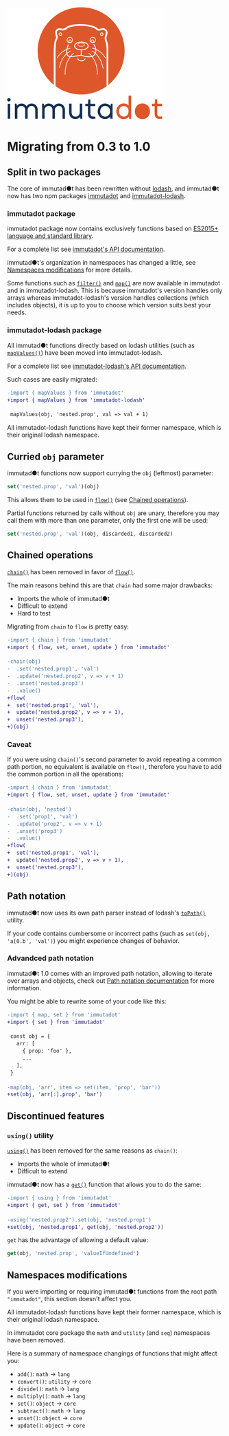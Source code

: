 ![immutadot logo](https://raw.githubusercontent.com/Zenika/immutadot/master/misc/otter.svg?sanitize=true)
===

# Migrating from 0.3 to 1.0

## Split in two packages

The core of immutad●t has been rewritten without [lodash](https://lodash.com/), and immutad●t now has two npm packages [immutadot](https://www.npmjs.com/package/immutadot) and [immutadot-lodash](https://www.npmjs.com/package/immutadot-lodash).

### immutadot package

immutadot package now contains exclusively functions based on [ES2015+ language and standard library](https://mdn.io/JavaScript/Reference).

For a complete list see [immutadot's API documentation](https://zenika.github.io/immutadot/immutadot/1.0/).

immutad●t's organization in namespaces has changed a little, see [Namespaces modifications](#namespaces-modifications) for more details.

Some functions such as [`filter()`](https://zenika.github.io/immutadot/immutadot/1.0/array.html#.filter) and [`map()`](https://zenika.github.io/immutadot/immutadot/1.0/array.html#.map) are now available in immutadot and in immutadot-lodash. This is because immutadot's version handles only arrays whereas immutadot-lodash's version handles collections (which includes objects), it is up to you to choose which version suits best your needs.

### immutadot-lodash package

All immutad●t functions directly based on lodash utilities (such as [`mapValues()`](https://zenika.github.io/immutadot/immutadot-lodash/1.0/object.html#.mapValues)) have been moved into immutadot-lodash.

For a complete list see [immutadot-lodash's API documentation](https://zenika.github.io/immutadot/immutadot-lodash/1.0/).

Such cases are easily migrated:
```diff
-import { mapValues } from 'immutadot'
+import { mapValues } from 'immutadot-lodash'

 mapValues(obj, 'nested.prop', val => val + 1)
```

All immutadot-lodash functions have kept their former namespace, which is their original lodash namespace.

## Curried `obj` parameter

immutad●t functions now support currying the `obj` (leftmost) parameter:

```js
set('nested.prop', 'val')(obj)
```

This allows them to be used in [`flow()`](https://zenika.github.io/immutadot/immutadot/1.0/core.html#.flow) (see [Chained operations](#chained-operations)).

Partial functions returned by calls without `obj` are unary, therefore you may call them with more than one parameter, only the first one will be used:

```js
set('nested.prop', 'val')(obj, discarded1, discarded2)
```

## Chained operations

[`chain()`](https://zenika.github.io/immutadot/immutadot/0.3/seq.html#.chain) has been removed in favor of [`flow()`](https://zenika.github.io/immutadot/immutadot/1.0/core.html#.flow).

The main reasons behind this are that `chain` had some major drawbacks:
 - Imports the whole of immutad●t
 - Difficult to extend
 - Hard to test

Migrating from `chain` to `flow` is pretty easy:

```diff
-import { chain } from 'immutadot'
+import { flow, set, unset, update } from 'immutadot'

-chain(obj)
-  .set('nested.prop1', 'val')
-  .update('nested.prop2', v => v + 1)
-  .unset('nested.prop3')
-  .value()
+flow(
+  set('nested.prop1', 'val'),
+  update('nested.prop2', v => v + 1),
+  unset('nested.prop3'),
+)(obj)
```

### Caveat

If you were using `chain()`'s second parameter to avoid repeating a common path portion, no equivalent is available on `flow()`, therefore you have to add the common portion in all the operations:

```diff
-import { chain } from 'immutadot'
+import { flow, set, unset, update } from 'immutadot'

-chain(obj, 'nested')
-  .set('prop1', 'val')
-  .update('prop2', v => v + 1)
-  .unset('prop3')
-  .value()
+flow(
+  set('nested.prop1', 'val'),
+  update('nested.prop2', v => v + 1),
+  unset('nested.prop3'),
+)(obj)
```

## Path notation

immutad●t now uses its own path parser instead of lodash's [`toPath()`]() utility.

If your code contains cumbersome or incorrect paths (such as `set(obj, 'a[0.b', 'val')`) you might experience changes of behavior.

### Advandced path notation

immutad●t 1.0 comes with an improved path notation, allowing to iterate over arrays and objects, check out [Path notation documentation](./PATH_NOTATION.md) for more information.

You might be able to rewrite some of your code like this:

```diff
-import { map, set } from 'immutadot'
+import { set } from 'immutadot'

 const obj = {
   arr: [
     { prop: 'foo' },
     ...
   ],
 }

-map(obj, 'arr', item => set(item, 'prop', 'bar'))
+set(obj, 'arr[:].prop', 'bar')
```

## Discontinued features

### `using()` utility

[`using()`](https://zenika.github.io/immutadot/immutadot/0.3/util.html#.using) has been removed for the same reasons as `chain()`:
 - Imports the whole of immutad●t
 - Difficult to extend

immutad●t now has a [`get()`](https://zenika.github.io/immutadot/immutadot/1.0/core.html#.get) function that allows you to do the same:

```diff
-import { using } from 'immutadot'
+import { get, set } from 'immutadot'

-using('nested.prop2').set(obj, 'nested.prop1')
+set(obj, 'nested.prop1', get(obj, 'nested.prop2'))
```

`get` has the advantage of allowing a default value:

```js
get(obj, 'nested.prop', 'valueIfUndefined')
```

## Namespaces modifications

If you were importing or requiring immutad●t functions from the root path `"immutadot"`, this section doesn't affect you.

All immutadot-lodash functions have kept their former namespace, which is their original lodash namespace.

In immutadot core package the `math` and `utility` (and `seq`) namespaces have been removed.

Here is a summary of namespace changings of functions that might affect you:
 - `add()`: `math` -> `lang`
 - `convert()`: `utility` -> `core`
 - `divide()`: `math` -> `lang`
 - `multiply()`: `math` -> `lang`
 - `set()`: `object` -> `core`
 - `subtract()`: `math` -> `lang`
 - `unset()`: `object` -> `core`
 - `update()`: `object` -> `core`
